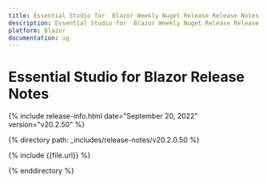 ```yaml
---
title: Essential Studio for  Blazor Weekly Nuget Release Release Notes  
description: Essential Studio for  Blazor Weekly Nuget Release Release Notes 
platform: Blazor
documentation: ug
---
```


# Essential Studio for  Blazor  Release Notes  

{% include release-info.html date="September 20, 2022"  version="v20.2.50" %} 

{% directory path: _includes/release-notes/v20.2.0.50 %}

{% include {{file.url}} %}

{% enddirectory %}
